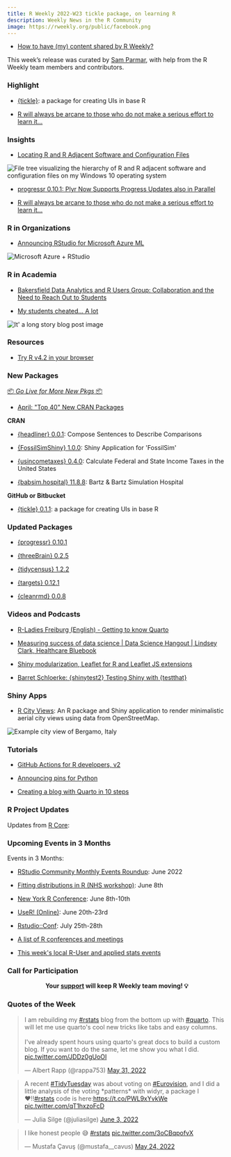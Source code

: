 ```yaml
---
title: R Weekly 2022-W23 tickle package, on learning R 
description: Weekly News in the R Community
image: https://rweekly.org/public/facebook.png
---
```



+ [How to have (my) content shared by R Weekly?](https://github.com/rweekly/rweekly.org#how-to-have-my-content-shared-by-r-weekly)

This week’s release was curated by [Sam Parmar](https://github.com/parmsam), with help from the R Weekly team members and contributors.



###  Highlight

+ [{tickle}](https://github.com/coolbutuseless/tickle): a package for creating UIs in base R

+ [R will always be arcane to those who do not make a serious effort to learn it...](https://www.brodrigues.co/blog/2022-06-02-arcane/)

### Insights

+ [Locating R and R Adjacent Software and Configuration Files](https://www.pipinghotdata.com/posts/2022-06-02-locating-r-and-r-adjacent-software-and-configuration-files/)

![File tree visualizing the hierarchy of R and R adjacent software and configuration files on my Windows 10 operating system](https://raw.githubusercontent.com/rweekly/image/master/2022/W23/R-file-tree_600.png)

+ [progressr 0.10.1: Plyr Now Supports Progress Updates also in Parallel](https://www.jottr.org/2022/06/03/progressr-0.10.1/)

+ [R will always be arcane to those who do not make a serious effort to learn it...](https://www.brodrigues.co/blog/2022-06-02-arcane/)


###  R in Organizations

+ [Announcing RStudio for Microsoft Azure ML](https://www.rstudio.com/blog/announcing-rstudio-for-azure-ml/)

![Microsoft Azure + RStudio](https://raw.githubusercontent.com/rweekly/image/master/2022/W23/microsoft_azure_rstudio_600.png)

###  R in Academia

+ [Bakersfield Data Analytics and R Users Group: Collaboration and the Need to Reach Out to Students](https://www.r-consortium.org/blog/2022/06/03/bakersfield-data-analytics-and-r-users-group-collaboration-and-the-need-to-reach-out-to-students)

+ [My students cheated... A lot](https://crumplab.com/articles/blog/post_994_5_26_22_cheating/index.html)

![It' a long story blog post image](https://raw.githubusercontent.com/rweekly/image/master/2022/W23/cheating_600.png)

###  Resources

+ [Try R v4.2 in your browser](https://www.rostrum.blog/2022/06/01/try-r/)

###  New Packages

<p class="added-hostname"><a href="https://rweekly.org/live" target="_blank" class="externalLink">📦 <i>Go Live for More New Pkgs</i> 📦</a></p>

+ [April: "Top 40" New CRAN Packages](https://rviews.rstudio.com/2022/05/30/april-top-40-new-cran-packages/)


**CRAN**

+ [{headliner} 0.0.1](https://cran.r-project.org/package=headliner): Compose Sentences to Describe Comparisons

+ [{FossilSimShiny} 1.0.0](https://cran.r-project.org/package=FossilSimShiny): Shiny Application for 'FossilSim'

+ [{usincometaxes} 0.4.0](https://cran.r-project.org/package=usincometaxes): Calculate Federal and State Income Taxes in the United States

+ [{babsim.hospital} 11.8.8](https://cran.r-project.org/package=babsim.hospital): Bartz & Bartz Simulation Hospital

**GitHub or Bitbucket**

+ [{tickle} 0.1.1](https://github.com/coolbutuseless/tickle): a package for creating UIs in base R

### Updated Packages

+ [{progressr} 0.10.1](https://cran.r-project.org/package=progressr)

+ [{threeBrain} 0.2.5](https://cran.r-project.org/package=threeBrain)

+ [{tidycensus} 1.2.2](https://cran.r-project.org/package=tidycensus)

+ [{targets} 0.12.1](https://cran.r-project.org/package=targets)

+ [{cleanrmd} 0.0.8](https://github.com/gadenbuie/cleanrmd)


###  Videos and Podcasts

+ [R-Ladies Freiburg (English) - Getting to know Quarto](https://www.youtube.com/watch?v=shVSmYna3GM)

+ [Measuring success of data science | Data Science Hangout | Lindsey Clark, Healthcare Bluebook](https://www.youtube.com/watch?v=vBcNuhM9VgQ)

+ [Shiny modularization, Leaflet for R and Leaflet JS extensions](https://www.youtube.com/watch?v=eKWXvXf0kwo)

+ [Barret Schloerke: {shinytest2} Testing Shiny with {testthat}](https://www.youtube.com/watch?v=EOVPBN5o8F8)


### Shiny Apps

+ [R City Views](https://github.com/koenderks/rcityviews): An R package and Shiny application to render minimalistic aerial city views using data from OpenStreetMap.

![Example city view of Bergamo, Italy](https://raw.githubusercontent.com/rweekly/image/master/2022/W23/rcityviews_example_img_600.png)


###  Tutorials

+ [GitHub Actions for R developers, v2](https://www.tidyverse.org/blog/2022/06/actions-2-0-0/)

+ [Announcing pins for Python](https://www.rstudio.com/blog/pins-for-python/)

+ [Creating a blog with Quarto in 10 steps](https://beamilz.com/posts/2022-06-05-creating-a-blog-with-quarto/)


<!--<div class="post-more-begin></div><div class="post-more-end"></div>-->

###  R Project Updates

Updates from [R Core](http://developer.r-project.org/blosxom.cgi/R-devel/NEWS):



###  Upcoming Events in 3 Months

Events in 3 Months:

+ [RStudio Community Monthly Events Roundup](https://www.rstudio.com/blog/rstudio-community-monthly-events-roundup-june-2022/): June 2022

+ [Fitting distributions in R (NHS workshop)](https://www.eventbrite.co.uk/e/nhs-r-workshop-fitting-distributions-in-r-june-2022-tickets-338906667967?aff=estw&utm-campaign=social&utm-content=attendeeshare&utm-medium=discovery&utm-source=tw&utm-term=listing): June 8th

+ [New York R Conference](https://rstats.ai/nyr/): June 8th-10th

+ [UseR! (Online)](https://user2022.r-project.org/): June 20th-23rd

+ [Rstudio::Conf](https://www.rstudio.com/conference/): July 25th-28th

+ [A list of R conferences and meetings](https://jumpingrivers.github.io/meetingsR/events.html)

+ [This week's local R-User and applied stats events](https://community.rstudio.com/c/irl)


###  Call for Participation


<p class="hide-support added-hostname support-rweekly" style="text-align: center;font-weight: bold;">Your <a class="non-visited externalLink" href="https://www.patreon.com/rweekly" onclick="pas(this)">support</a> will keep R Weekly team moving! 💡</p>

###  Quotes of the Week

<blockquote class="twitter-tweet"><p lang="en" dir="ltr">I am rebuilding my <a href="https://twitter.com/hashtag/rstats?src=hash&amp;ref_src=twsrc%5Etfw">#rstats</a> blog from the bottom up with <a href="https://twitter.com/hashtag/quarto?src=hash&amp;ref_src=twsrc%5Etfw">#quarto</a>. This will let me use quarto&#39;s cool new tricks like tabs and easy columns.<br><br>I&#39;ve already spent hours using quarto&#39;s great docs to build a custom blog. If you want to do the same, let me show you what I did. <a href="https://t.co/JDDz0gUoOI">pic.twitter.com/JDDz0gUoOI</a></p>&mdash; Albert Rapp (@rappa753) <a href="https://twitter.com/rappa753/status/1531692573126959106?ref_src=twsrc%5Etfw">May 31, 2022</a></blockquote> <script async src="https://platform.twitter.com/widgets.js" charset="utf-8"></script> 

<blockquote class="twitter-tweet"><p lang="en" dir="ltr">A recent <a href="https://twitter.com/hashtag/TidyTuesday?src=hash&amp;ref_src=twsrc%5Etfw">#TidyTuesday</a> was about voting on <a href="https://twitter.com/hashtag/Eurovision?src=hash&amp;ref_src=twsrc%5Etfw">#Eurovision</a>, and I did a little analysis of the voting *patterns* with widyr, a package I ❤️!!<a href="https://twitter.com/hashtag/rstats?src=hash&amp;ref_src=twsrc%5Etfw">#rstats</a> code is here:<a href="https://t.co/PWL9xYvkWe">https://t.co/PWL9xYvkWe</a> <a href="https://t.co/qT1hxzoFcD">pic.twitter.com/qT1hxzoFcD</a></p>&mdash; Julia Silge (@juliasilge) <a href="https://twitter.com/juliasilge/status/1532862734487785474?ref_src=twsrc%5Etfw">June 3, 2022</a></blockquote> <script async src="https://platform.twitter.com/widgets.js" charset="utf-8"></script>

<blockquote class="twitter-tweet"><p lang="en" dir="ltr">I like honest people 😅 <a href="https://twitter.com/hashtag/rstats?src=hash&amp;ref_src=twsrc%5Etfw">#rstats</a> <a href="https://t.co/3oCBqpofvX">pic.twitter.com/3oCBqpofvX</a></p>&mdash; Mustafa Çavuş (@mustafa__cavus) <a href="https://twitter.com/mustafa__cavus/status/1529025031635931137?ref_src=twsrc%5Etfw">May 24, 2022</a></blockquote> <script async src="https://platform.twitter.com/widgets.js" charset="utf-8"></script>
